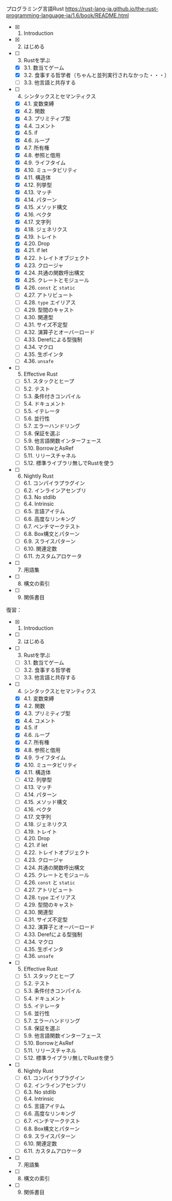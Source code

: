 プログラミング言語Rust
https://rust-lang-ja.github.io/the-rust-programming-language-ja/1.6/book/README.html

- [x] 1. Introduction
- [x] 2. はじめる
- [ ] 3. Rustを学ぶ
  - [x] 3.1. 数当てゲーム
  - [x] 3.2. 食事する哲学者（ちゃんと並列実行されなかった・・・）
  - [ ] 3.3. 他言語と共存する
- [ ] 4. シンタックスとセマンティクス
  - [x] 4.1. 変数束縛
  - [x] 4.2. 関数
  - [x] 4.3. プリミティブ型
  - [x] 4.4. コメント
  - [x] 4.5. if
  - [x] 4.6. ループ
  - [x] 4.7. 所有権
  - [x] 4.8. 参照と借用
  - [x] 4.9. ライフタイム
  - [x] 4.10. ミュータビリティ
  - [x] 4.11. 構造体
  - [x] 4.12. 列挙型
  - [x] 4.13. マッチ
  - [x] 4.14. パターン
  - [x] 4.15. メソッド構文
  - [x] 4.16. ベクタ
  - [x] 4.17. 文字列
  - [x] 4.18. ジェネリクス
  - [x] 4.19. トレイト
  - [x] 4.20. Drop
  - [x] 4.21. if let
  - [x] 4.22. トレイトオブジェクト
  - [x] 4.23. クロージャ
  - [x] 4.24. 共通の関数呼出構文
  - [x] 4.25. クレートとモジュール
  - [x] 4.26. `const` と `static`
  - [ ] 4.27. アトリビュート
  - [ ] 4.28. `type` エイリアス
  - [ ] 4.29. 型間のキャスト
  - [ ] 4.30. 関連型
  - [ ] 4.31. サイズ不定型
  - [ ] 4.32. 演算子とオーバーロード
  - [ ] 4.33. Derefによる型強制
  - [ ] 4.34. マクロ
  - [ ] 4.35. 生ポインタ
  - [ ] 4.36. `unsafe`
- [ ] 5. Effective Rust
  - [ ] 5.1. スタックとヒープ
  - [ ] 5.2. テスト
  - [ ] 5.3. 条件付きコンパイル
  - [ ] 5.4. ドキュメント
  - [ ] 5.5. イテレータ
  - [ ] 5.6. 並行性
  - [ ] 5.7. エラーハンドリング
  - [ ] 5.8. 保証を選ぶ
  - [ ] 5.9. 他言語関数インターフェース
  - [ ] 5.10. BorrowとAsRef
  - [ ] 5.11. リリースチャネル
  - [ ] 5.12. 標準ライブラリ無しでRustを使う
- [ ] 6. Nightly Rust
  - [ ] 6.1. コンパイラプラグイン
  - [ ] 6.2. インラインアセンブリ
  - [ ] 6.3. No stdlib
  - [ ] 6.4. Intrinsic
  - [ ] 6.5. 言語アイテム
  - [ ] 6.6. 高度なリンキング
  - [ ] 6.7. ベンチマークテスト
  - [ ] 6.8. Box構文とパターン
  - [ ] 6.9. スライスパターン
  - [ ] 6.10. 関連定数
  - [ ] 6.11. カスタムアロケータ
- [ ] 7. 用語集
- [ ] 8. 構文の索引
- [ ] 9. 関係書目

復習：

- [x] 1. Introduction
- [ ] 2. はじめる
- [ ] 3. Rustを学ぶ
  - [ ] 3.1. 数当てゲーム
  - [ ] 3.2. 食事する哲学者
  - [ ] 3.3. 他言語と共存する
- [ ] 4. シンタックスとセマンティクス
  - [x] 4.1. 変数束縛
  - [x] 4.2. 関数
  - [x] 4.3. プリミティブ型
  - [x] 4.4. コメント
  - [x] 4.5. if
  - [x] 4.6. ループ
  - [x] 4.7. 所有権
  - [x] 4.8. 参照と借用
  - [x] 4.9. ライフタイム
  - [x] 4.10. ミュータビリティ
  - [x] 4.11. 構造体
  - [ ] 4.12. 列挙型
  - [ ] 4.13. マッチ
  - [ ] 4.14. パターン
  - [ ] 4.15. メソッド構文
  - [ ] 4.16. ベクタ
  - [ ] 4.17. 文字列
  - [ ] 4.18. ジェネリクス
  - [ ] 4.19. トレイト
  - [ ] 4.20. Drop
  - [ ] 4.21. if let
  - [ ] 4.22. トレイトオブジェクト
  - [ ] 4.23. クロージャ
  - [ ] 4.24. 共通の関数呼出構文
  - [ ] 4.25. クレートとモジュール
  - [ ] 4.26. `const` と `static`
  - [ ] 4.27. アトリビュート
  - [ ] 4.28. `type` エイリアス
  - [ ] 4.29. 型間のキャスト
  - [ ] 4.30. 関連型
  - [ ] 4.31. サイズ不定型
  - [ ] 4.32. 演算子とオーバーロード
  - [ ] 4.33. Derefによる型強制
  - [ ] 4.34. マクロ
  - [ ] 4.35. 生ポインタ
  - [ ] 4.36. `unsafe`
- [ ] 5. Effective Rust
  - [ ] 5.1. スタックとヒープ
  - [ ] 5.2. テスト
  - [ ] 5.3. 条件付きコンパイル
  - [ ] 5.4. ドキュメント
  - [ ] 5.5. イテレータ
  - [ ] 5.6. 並行性
  - [ ] 5.7. エラーハンドリング
  - [ ] 5.8. 保証を選ぶ
  - [ ] 5.9. 他言語関数インターフェース
  - [ ] 5.10. BorrowとAsRef
  - [ ] 5.11. リリースチャネル
  - [ ] 5.12. 標準ライブラリ無しでRustを使う
- [ ] 6. Nightly Rust
  - [ ] 6.1. コンパイラプラグイン
  - [ ] 6.2. インラインアセンブリ
  - [ ] 6.3. No stdlib
  - [ ] 6.4. Intrinsic
  - [ ] 6.5. 言語アイテム
  - [ ] 6.6. 高度なリンキング
  - [ ] 6.7. ベンチマークテスト
  - [ ] 6.8. Box構文とパターン
  - [ ] 6.9. スライスパターン
  - [ ] 6.10. 関連定数
  - [ ] 6.11. カスタムアロケータ
- [ ] 7. 用語集
- [ ] 8. 構文の索引
- [ ] 9. 関係書目
